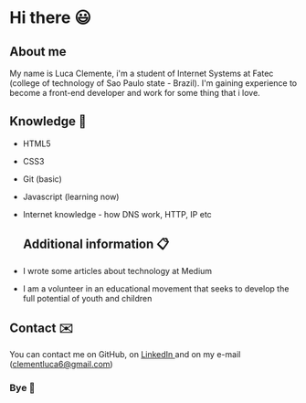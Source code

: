  # Hi there  :smiley:


## About me 

My name is Luca Clemente, i'm a student of Internet Systems at Fatec (college of technology of Sao Paulo state - Brazil). 
I'm gaining experience to become a front-end developer and work for some thing that i love.

  
 ## Knowledge 📌
    
 - HTML5
 - CSS3
 - Git (basic)
 - Javascript (learning now)
 - Internet knowledge - how DNS work, HTTP, IP etc
    
   
    
   
     ## Additional information 📋
       
  - I wrote some articles about technology at Medium
  - I am a volunteer in an educational movement that seeks to develop the full potential of youth and children
       
    
    
  
 
  ## Contact ✉️
  
   You can contact me on GitHub, on <a href="https://www.linkedin.com/in/luca-clemente-366419202/">LinkedIn <a/> and on my e-mail (clementluca6@gmail.com) 

  
 ### Bye 👋
